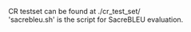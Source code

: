 CR testset can be found at ./cr\_test\_set/ \
'sacrebleu.sh' is the script for SacreBLEU evaluation.

